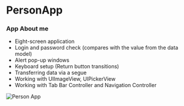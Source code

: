 # PersonApp
### App About me
* Eight-screen application
* Login and password check (compares with the value from the data model)
* Alert pop-up windows
* Keyboard setup (Return button transitions)
* Transferring data via a segue
* Working with UIImageView, UIPickerView
* Working with Tab Bar Controller and Navigation Controller

![Person App](https://user-images.githubusercontent.com/100304243/158064468-9115d8ee-96e2-4271-849f-a6e9f063a4d3.png)
